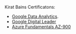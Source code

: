 Kirat Bains Certificatons:

- [Google Data Analytics](https://coursera.org/share/986cccaa4eb16791fbd5e4bbcfb6c317).
- [Google Digital Leader](https://www.credential.net/c8ebfec0-8126-49df-b76d-6cac5f5f8e6c)
- [Azure Fundamentals AZ-900](https://learn.microsoft.com/api/credentials/share/en-ca/KBains9-9740/C68A34460D250918?sharingId=3ADBE71291E41C95)
